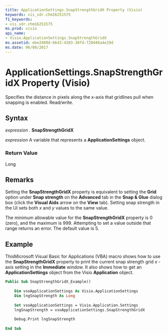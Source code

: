 ```yaml
---
title: ApplicationSettings.SnapStrengthGridX Property (Visio)
keywords: vis_sdr.chm16251575
f1_keywords:
- vis_sdr.chm16251575
ms.prod: visio
api_name:
- Visio.ApplicationSettings.SnapStrengthGridX
ms.assetid: ebe2489d-6643-4303-30fd-720446a4e19d
ms.date: 06/08/2017
---
```



# ApplicationSettings.SnapStrengthGridX Property (Visio)

Specifies the distance in pixels along the x-axis that gridlines pull when snapping is enabled. Read/write.


## Syntax

 _expression_ . **SnapStrengthGridX**

 _expression_ A variable that represents a **ApplicationSettings** object.


### Return Value

Long


## Remarks

Setting the  **SnapStrengthGridX** property is equivalent to setting the **Grid** option under **Snap strength** on the **Advanced** tab in the **Snap & Glue** dialog box (click the **Visual Aids** arrow on the **View** tab). Setting snap strength in the UI sets both _x_ and _y_ values to the same value.

The minimum allowable value for the  **SnapStrengthGridX** property is 0 (zero), and the maximum is 999. Attempting to set a value outside that range returns an error. The default value is 5.


## Example

ThisMicrosoft Visual Basic for Applications (VBA) macro shows how to use the  **SnapStrengthGridX** property to print the current snap strength grid _x_ -axis setting in the **Immediate** window. It also shows how to get an **ApplicationSettings** object from the Visio **Application** object.


```vb
Public Sub SnapStrengthGridX_Example() 
 
    Dim vsoApplicationSettings As Visio.ApplicationSettings 
    Dim lngSnapStrength As Long 
 
    Set vsoApplicationSettings = Visio.Application.Settings 
    lngSnapStrength = vsoApplicationSettings.SnapStrengthGridX 
 
    Debug.Print lngSnapStrength 
 
End Sub
```


